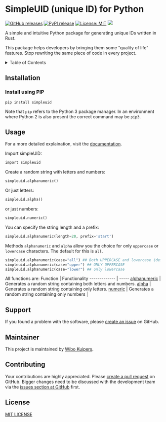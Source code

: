# SimpleUID (unique ID) for Python

[![GitHub releases](https://img.shields.io/github/v/release/w-kuipers/simpleUID)](https://github.com/w-kuipers/simpleUID/releases)
[![PyPI release](https://img.shields.io/pypi/v/simpleUID.svg)](https://pypi.org/project/simpleUID/)
[![License: MIT](https://img.shields.io/badge/License-MIT-yellow.svg)](https://opensource.org/licenses/MIT)
[![](https://img.shields.io/github/last-commit/w-kuipers/simpleUID?label=last%20modified)](https://github.com/w-kuipers/simpleUID)


A simple and intuitive Python package for generating unique IDs written in Rust.

This package helps developers by bringing them some "quality of life" features. Stop rewriting the same piece of code in every project.

<details>
  <summary>Table of Contents</summary>
  <ol>
    <li>
      <a href="#installation">Installation</a>
      <ul>
        <li><a href="#install-using-pip">Install using PIP</a></li>
      </ul>
    </li>
    <li><a href="#usage">Usage</a></li>
    <li><a href="#support">Support</a></li>
    <li><a href="#maintainer">Maintainer</a></li>
    <li><a href="#contributing">Contibruting</a></li>
    <li><a href="#license">License</a></li>

  </ol>
</details>

## Installation

### Install using PIP

    pip install simpleuid

Note that `pip` refers to the Python 3 package manager. In an environment where Python 2 is also present the correct command may be `pip3`.

## Usage

For a more detailed explaination, visit the [documentation](https://github.com/w-kuipers/simpleUID/wiki).

Import simpleUID:
``` bash
import simpleuid
```

Create a random string with letters and numbers:
``` python
simpleuid.alphanumeric()
```

Or just letters:
``` python
simpleuid.alpha()
```

or just numbers:
``` python
simpleuid.numeric()
```

You can specify the string length and a prefix:
``` python
simpleuid.alphanumeric(length=20, prefix='start')
```

Methods `alphanumeric` and `alpha` allow you the choice for only `uppercase` or `lowercase` characters. The default for this is `all`.
``` python
simpleuid.alphanumeric(case="all") ## Both UPPERCASE and lowercase (default)
simpleuid.alphanumeric(case="upper") ## ONLY UPPERCASE
simpleuid.alphanumeric(case="lower") ## only lowercase
```

All functions are:
Function        | Functionality 
------------- | -----
[alphanumeric](https://github.com/w-kuipers/simpleuid/wiki/usage#alphanumeric)       | Generates a random string containing both letters and numbers. 
[alpha](https://github.com/w-kuipers/simpleuid/wiki/usage#alpha) | Generates a random string containing only letters. 
[numeric](https://github.com/w-kuipers/simpleuid/wiki/usage#numeric)  | Generates a random string containing only numbers |

## Support

If you found a problem with the software, please [create an issue](https://github.com/w-kuipers/simpleUID/issues) on GitHub.

## Maintainer

This project is maintained by [Wibo Kuipers](https://github.com/w-kuipers).

## Contributing

Your contributions are highly appreciated. Please [create a pull request](https://github.com/w-kuipers/simpleUID/pulls) on GitHub. Bigger changes need to be discussed with the development team via the [issues section at GitHub](https://github.com/w-kuipers/simpleUID/issues) first.


## License

[MIT LICENSE](https://github.com/w-kuipers/simpleUID/blob/master/LICENSE)

